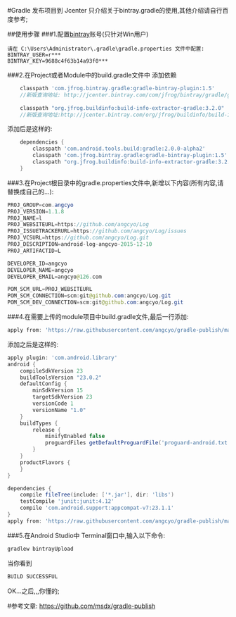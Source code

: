 #Gradle 发布项目到 Jcenter
只介绍关于bintray.gradle的使用,其他介绍请自行百度参考;

##使用步骤
###1.配置[bintray](https://bintray.com/)账号(只针对Win用户)
```
请在 C:\Users\Administrator\.gradle\gradle.properties 文件中配置:
BINTRAY_USER=r***
BINTRAY_KEY=9688c4f63b14a93f0***
```
###2.在Project或者Module中的build.gradle文件中 添加依赖
```groovy
    classpath 'com.jfrog.bintray.gradle:gradle-bintray-plugin:1.5'
    //新版查询地址: http://jcenter.bintray.com/com/jfrog/bintray/gradle/gradle-bintray-plugin/
    
    classpath "org.jfrog.buildinfo:build-info-extractor-gradle:3.2.0"
    //新版查询地址:http://jcenter.bintray.com/org/jfrog/buildinfo/build-info-extractor-gradle/
```
添加后是这样的:
```groovy
    dependencies {
        classpath 'com.android.tools.build:gradle:2.0.0-alpha2'
        classpath 'com.jfrog.bintray.gradle:gradle-bintray-plugin:1.5'        //添加
        classpath "org.jfrog.buildinfo:build-info-extractor-gradle:3.2.0"     //添加
    }
```

###3.在Project根目录中的gradle.properties文件中,新增以下内容(所有内容,请替换成自己的...):
```java
PROJ_GROUP=com.angcyo
PROJ_VERSION=1.1.8
PROJ_NAME=l
PROJ_WEBSITEURL=https://github.com/angcyo/Log
PROJ_ISSUETRACKERURL=https://github.com/angcyo/Log/issues
PROJ_VCSURL=https://github.com/angcyo/Log.git
PROJ_DESCRIPTION=android-log-angcyo-2015-12-10
PROJ_ARTIFACTID=L

DEVELOPER_ID=angcyo
DEVELOPER_NAME=angcyo
DEVELOPER_EMAIL=angcyo@126.com

POM_SCM_URL=PROJ_WEBSITEURL
POM_SCM_CONNECTION=scm:git@github.com:angcyo/Log.git
POM_SCM_DEV_CONNECTION=scm:git@github.com:angcyo/Log.git
```

###4.在需要上传的module项目中build.gradle文件,最后一行添加:
```groovy
apply from: 'https://raw.githubusercontent.com/angcyo/gradle-publish/master/bintray.gradle'
```
添加之后是这样的:
```groovy
apply plugin: 'com.android.library'
android {
    compileSdkVersion 23
    buildToolsVersion "23.0.2"
    defaultConfig {
        minSdkVersion 15
        targetSdkVersion 23
        versionCode 1
        versionName "1.0"
    }
    buildTypes {
        release {
            minifyEnabled false
            proguardFiles getDefaultProguardFile('proguard-android.txt'), 'proguard-rules.pro'
        }
    }
    productFlavors {
    }
}

dependencies {
    compile fileTree(include: ['*.jar'], dir: 'libs')
    testCompile 'junit:junit:4.12'
    compile 'com.android.support:appcompat-v7:23.1.1'
}
apply from: 'https://raw.githubusercontent.com/angcyo/gradle-publish/master/bintray.gradle' //添加
```

###5.在Android Studio中 Terminal窗口中,输入以下命令:
```C++
gradlew bintrayUpload
```
当你看到 
```C
BUILD SUCCESSFUL
```
OK...之后,,,你懂的;

#参考文章:
https://github.com/msdx/gradle-publish
